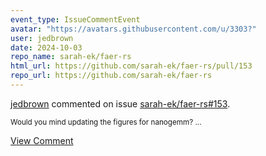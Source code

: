 ```yaml
---
event_type: IssueCommentEvent
avatar: "https://avatars.githubusercontent.com/u/3303?"
user: jedbrown
date: 2024-10-03
repo_name: sarah-ek/faer-rs
html_url: https://github.com/sarah-ek/faer-rs/pull/153
repo_url: https://github.com/sarah-ek/faer-rs
---
```


<a href='https://github.com/jedbrown' target='_blank'>jedbrown</a> commented on issue <a href='https://github.com/sarah-ek/faer-rs/pull/153' target='_blank'>sarah-ek/faer-rs#153</a>.

<small>Would you mind updating the figures for nanogemm?...</small>

<a href='https://github.com/sarah-ek/faer-rs/pull/153' target='_blank'>View Comment</a>